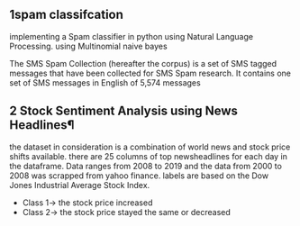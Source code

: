 ## 1spam classifcation
implementing a Spam classifier in python using Natural Language Processing. 
using Multinomial naive bayes

The SMS Spam Collection (hereafter the corpus) is a set of SMS tagged messages that have been collected for SMS Spam research. It contains one set of SMS messages in English of 5,574 messages


## 2 Stock Sentiment Analysis using News Headlines¶
the dataset in consideration is a combination of world news and stock price shifts available. there are 25 columns of top newsheadlines for each day in the dataframe. Data ranges from 2008 to 2019 and the data from 2000 to 2008 was scrapped from yahoo finance. labels are based on the Dow Jones Industrial Average Stock Index.
- Class 1-> the stock price increased 
- Class 2-> the stock price stayed the same or decreased
